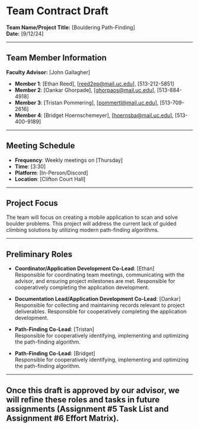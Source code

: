 
# Team Contract Draft

**Team Name/Project Title:** [Bouldering Path-Finding]  
**Date:** [9/12/24]

---

## Team Member Information
**Faculty Advisor:** [John Gallagher]  
- **Member 1**: [Ethan Reed], [reed2ep@mail.uc.edu], [513-212-5851]  
- **Member 2**: [Oankar Ghorpade], [ghorpaos@mail.uc.edu], [513-884-4918]  
- **Member 3**: [Tristan Pommering], [pommertl@mail.uc.edu], [513-709-2616]  
- **Member 4**: [Bridget Hoernschemeyer], [hoernsba@mail.uc.edu], [513-400-9189]

---

## Meeting Schedule

- **Frequency**: Weekly meetings on [Thursday]
- **Time**: [3:30]  
- **Platform**: [In-Person/Discord]  
- **Location**: [Clifton Court Hall]

---

## Project Focus

The team will focus on creating a mobile application to scan and solve boulder problems. This project will address the current lack of guided climbing solutions by utilizing modern path-finding algorithms.

---

## Preliminary Roles

- **Coordinator/Application Development Co-Lead**: [Ethan]  
  Responsible for coordinating team meetings, communicating with the advisor, and ensuring project milestones are met. Responsible for cooperatively completing the application development.

- **Documentation Lead/Application Development Co-Lead**: [Oankar]  
  Responsible for collecting and maintaining records relevant to project deliverables. Responsible for cooperatively completing the application development.

- **Path-Finding Co-Lead**: [Tristan]  
  Responsible for cooperatively identifying, implementing and optimizing the path-finding algorithm.

- **Path-Finding Co-Lead**: [Bridget]  
  Responsible for cooperatively identifying, implementing and optimizing the path-finding algorithm.

---
Once this draft is approved by our advisor, we will refine these roles and tasks in future assignments (Assignment #5 Task List and Assignment #6 Effort Matrix).
---
